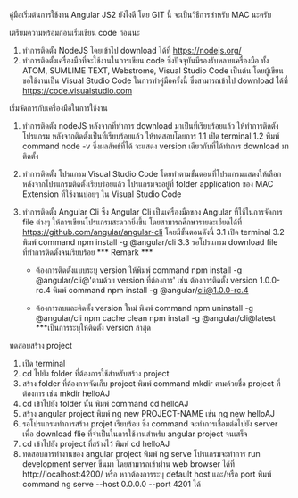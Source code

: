 คู่มือเริ่มต้นการใช้งาน Angular JS2 ยังไงดี โดย GIT นี้ จะเป็นวิธีการสำหรับ MAC นะครับ

เตรียมความพร้อมก่อนเริ่มเขียน code ก่อนนะ
1. ทำการติดตั้ง NodeJS โดยเข้าไป download ได้ที่ https://nodejs.org/
2. ทำการติดตั้งเครื่องมือที่จะใช้งานในการเขียน code ซึ่งปัจจุบันมีรองรับหลายเครื่องมือ ทั้ง ATOM, SUMLIME TEXT, Webstrome, Visual Studio Code เป็นต้น
    โดยผู้เขียนขอใช้งานเป็น Visual Studio Code ในการทำคู่มือครั้งนี้ ซึ่งสามารถเข้าไป download ได้ที่ https://code.visualstudio.com

เริ่มจัดการกับเครื่องมือในการใช้งาน
1. ทำการติดตั้ง nodeJS หลังจากที่ทำการ download มาเป็นที่เรียบร้อยแล้ว ให้ทำการติดตั้งโปรแกรม หลังจากติดตั้งเป็นที่เรียบร้อยแล้ว ให้ทดสอบโดยการ
    1.1 เปิด terminal 
    1.2 พิมพ์ command node -v 
    ซึ่งผลลัพธ์ที่ได้ จะแสดง version เดียวกับที่ได้ทำการ download มาติดตั้ง

2. ทำการติดตั้ง โปรแกรม Visual Studio Code โดยทำตามขั้นตอนที่โปรแกรมแสดงให้เลือก หลังจากโปรแกรมติดตั้งเรียบร้อยแล้ว โปรแกรมจะอยู่ที่ folder application ของ MAC
    Extension ที่ใช้งานบ่อยๆ ใน Visual Studio Code

3. ทำการติดตั้ง Angular Cli ซึ่ง Angular Cli เป็นเครื่องมือของ Angular ที่ใช้ในการจัดการ file ต่างๆ ให้การเขียนโปรแกรมสะดวกยิ่งขึ้น โดยสามารถศึกษารายละเอียดได้ที่ https://github.com/angular/angular-cli 
    โดยมีขั้นตอนดังนี้
    3.1 เปิด terminal
    3.2 พิมพ์ command npm install -g @angular/cli
    3.3 รอโปรแกรม download file ที่ทำการติดตั้งจนเรียบร้อย
    *** Remark *** 
    - ต้องการติดตั้งแบบระบุ version ให้พิมพ์ command npm install -g @angular/cli@'ตามด้วย version ที่ต้องการ' เช่น ต้องการติดตั้ง version 1.0.0-rc.4 พิมพ์ command npm install -g @angular/cli@1.0.0-rc.4

    - ต้องการลบและติดตั้ง version ใหม่ พิมพ์ command
        npm uninstall -g @angular/cli
        npm cache clean
        npm install -g @angular/cli@latest ***เป็นการระบุให้ติดตั้ง version ล่าสุด

ทดสอบสร้าง project 
1. เปิด terminal 
2. cd ไปยัง folder ที่ต้องการใช้สำหรับสร้าง project 
3. สร้าง folder ที่ต้องการจัดเก็บ project 
    พิมพ์ command mkdir ตามด้วยชื่อ project ที่ต้องการ เช่น mkdir helloAJ
3. cd เข้าไปยัง folder นั้น
    พิมพ์ command cd helloAJ
4. สร้าง angular project 
    พิมพ์ ng new PROJECT-NAME เช่น ng new helloAJ
5. รอโปรแกรมทำการสร้าง projet เรียบร้อย ซึ่ง command จะทำการเชื่อมต่อไปยัง server เพื่อ download flie ที่จำเป็นในการใช้งานสำหรับ angular project จนเสร็จ
6. cd เข้าไปยัง project ที่สร้างไว้
    พิมพ์ cd helloAJ
7. ทดสอบการทำงานของ angular project 
    พิมพ์ ng serve
    โปรแกรมจะทำการ run development server ขึ้นมา โดยสามารถเข้าผ่าน web browser ได้ที่ http://localhost:4200/
    หรือ หากต้องการระบุ default host และ/หรือ port พิมพ์ command ng serve --host 0.0.0.0 --port 4201 ได้
